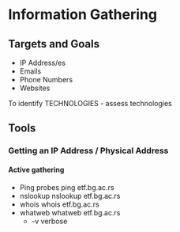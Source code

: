 # Information Gathering
## Targets and Goals

- IP Address/es
- Emails
- Phone Numbers
- Websites

To identify TECHNOLOGIES - assess technologies

## Tools

### Getting an IP Address / Physical Address

#### Active gathering

- Ping probes ping etf.bg.ac.rs
- nslookup nslookup etf.bg.ac.rs
- whois whois etf.bg.ac.rs
- whatweb whatweb etf.bg.ac.rs
    - -v verbose